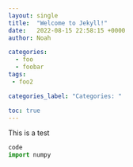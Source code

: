 ```yaml
---
layout: single
title:  "Welcome to Jekyll!"
date:   2022-08-15 22:58:15 +0000
author: Noah

categories: 
  - foo
  - foobar
tags: 
 - foo2

categories_label: "Categories: "

toc: true
---
```


This is a test 
~~~python
code 
import numpy
~~~~